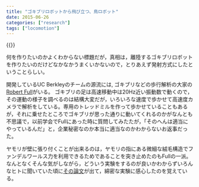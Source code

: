 ```yaml
---
title: "ゴキブリロボットから飛び立つ、鳥ロボット"
date: 2015-06-26
categories: ["research"]
tags: ["locomotion"]
---
```


{{<link src="http://wired.jp/2015/06/25/robot-cockroach-launches-robobird-in-emergencies/">}}


<!--more-->

何を作りたいのかよくわからない標題だが，真相は，離陸するゴキブリロボットを作りたいのだけどなかなかうまくいかないので，とりあえず発射方式にしたということらしい。

開発しているUC Berkleyのチームの源流には, ゴキブリなどの歩行解析の大家の[Robert Full](https://ib.berkeley.edu/people/faculty/fullr)がいる。
ゴキブリの足は高速移動中は20Hz近い振動数で動くので，その運動の様子を調べるのは結構大変だが，いろいろな速度で歩かせて高速度カメラで解析をしている。専用のトレッドミルを作って歩かせていることもあるが，それに乗せたところでゴキブリが思った通りに動いてくれるのかがなんとも不思議で，以前学会でFullにあった時に質問してみたたが，「そのへんは適当にやっているんだ」と，企業秘密なのか本当に適当なのかわからないお返事だった。

ヤモリが壁に張り付くことが出来るのは，ヤモリの指にある微細な絨毛構造でファンデルワールス力を利用できるためであることを突き止めたのもFullの一派。
なんとなくそんな気がしながら，どういう実験をするのが良いかわからずいろんなヒトに聞いていた頃に[その論文](http://www.pnas.org/content/99/19/12252.short)が出て，綿密な実験に感心したのを覚えている。

